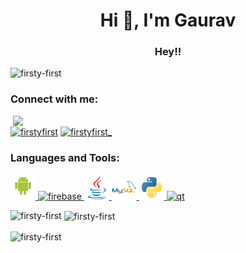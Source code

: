 <h1 align="center">Hi 👋, I'm Gaurav</h1>
<h3 align="center">Hey!!</h3>

<p align="left"> <img src="https://komarev.com/ghpvc/?username=firsty-first&label=Profile%20views&color=0e75b6&style=flat" alt="firsty-first" /> </p>

<h3 align="left">Connect with me:</h3>
<img align="right" width="500" src="https://img.freepik.com/premium-photo/boy-holding-soccer-ball-his-hands_888396-2877.jpg?w=1060">
<p align="left">
<a href="https://kaggle.com/firstyfirst" target="blank"><img align="center" src="https://raw.githubusercontent.com/rahuldkjain/github-profile-readme-generator/master/src/images/icons/Social/kaggle.svg" alt="firstyfirst" height="30" width="40" /></a>
<a href="https://instagram.com/firstyfirst_" target="blank"><img align="center" src="https://raw.githubusercontent.com/rahuldkjain/github-profile-readme-generator/master/src/images/icons/Social/instagram.svg" alt="firstyfirst_" height="30" width="40" /></a>
</p>

<h3 align="left">Languages and Tools:</h3>
<p align="left"> <a href="https://developer.android.com" target="_blank" rel="noreferrer"> <img src="https://raw.githubusercontent.com/devicons/devicon/master/icons/android/android-original-wordmark.svg" alt="android" width="40" height="40"/> </a> <a href="https://firebase.google.com/" target="_blank" rel="noreferrer"> <img src="https://www.vectorlogo.zone/logos/firebase/firebase-icon.svg" alt="firebase" width="40" height="40"/> </a> <a href="https://www.java.com" target="_blank" rel="noreferrer"> <img src="https://raw.githubusercontent.com/devicons/devicon/master/icons/java/java-original.svg" alt="java" width="40" height="40"/> </a> <a href="https://www.mysql.com/" target="_blank" rel="noreferrer"> <img src="https://raw.githubusercontent.com/devicons/devicon/master/icons/mysql/mysql-original-wordmark.svg" alt="mysql" width="40" height="40"/> </a> <a href="https://www.python.org" target="_blank" rel="noreferrer"> <img src="https://raw.githubusercontent.com/devicons/devicon/master/icons/python/python-original.svg" alt="python" width="40" height="40"/> </a> <a href="https://www.qt.io/" target="_blank" rel="noreferrer"> <img src="https://upload.wikimedia.org/wikipedia/commons/0/0b/Qt_logo_2016.svg" alt="qt" width="40" height="40"/> </a> </p>

<p><img align="left" src="https://github-readme-stats.vercel.app/api/top-langs?username=firsty-first&show_icons=true&locale=en&layout=compact" alt="firsty-first" /></p>

<p>&nbsp;<img align="center" src="https://github-readme-stats.vercel.app/api?username=firsty-first&show_icons=true&locale=en" alt="firsty-first" /></p>

<p><img align="center" src="https://github-readme-streak-stats.herokuapp.com/?user=firsty-first&" alt="firsty-first" /></p>
